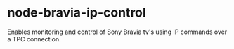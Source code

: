 # node-bravia-ip-control
Enables monitoring and control of Sony Bravia tv's using IP commands over a TPC connection.
